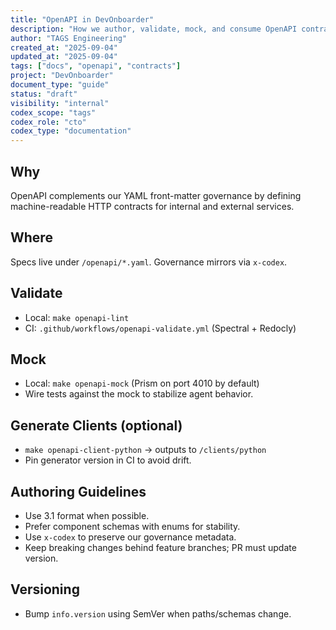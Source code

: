 ```yaml
---
title: "OpenAPI in DevOnboarder"
description: "How we author, validate, mock, and consume OpenAPI contracts."
author: "TAGS Engineering"
created_at: "2025-09-04"
updated_at: "2025-09-04"
tags: ["docs", "openapi", "contracts"]
project: "DevOnboarder"
document_type: "guide"
status: "draft"
visibility: "internal"
codex_scope: "tags"
codex_role: "cto"
codex_type: "documentation"
---
```


## Why
OpenAPI complements our YAML front-matter governance by defining machine-readable HTTP contracts for internal and external services.

## Where
Specs live under `/openapi/*.yaml`. Governance mirrors via `x-codex`.

## Validate
- Local: `make openapi-lint`
- CI: `.github/workflows/openapi-validate.yml` (Spectral + Redocly)

## Mock
- Local: `make openapi-mock` (Prism on port 4010 by default)
- Wire tests against the mock to stabilize agent behavior.

## Generate Clients (optional)
- `make openapi-client-python` → outputs to `/clients/python`
- Pin generator version in CI to avoid drift.

## Authoring Guidelines
- Use 3.1 format when possible.
- Prefer component schemas with enums for stability.
- Use `x-codex` to preserve our governance metadata.
- Keep breaking changes behind feature branches; PR must update version.

## Versioning
- Bump `info.version` using SemVer when paths/schemas change.
